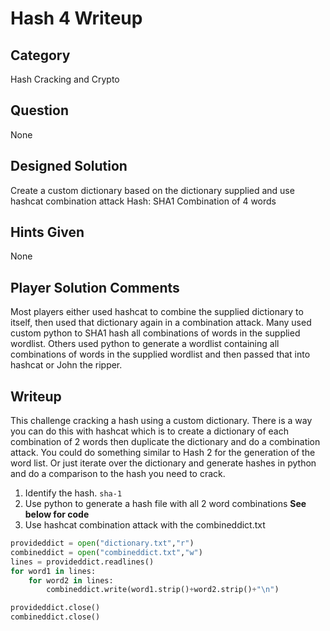 Hash 4 Writeup
===================
## Category
Hash Cracking and Crypto

## Question
None

## Designed Solution
Create a custom dictionary based on the dictionary supplied and use hashcat combination attack
Hash: SHA1
Combination of 4 words

## Hints Given
None

## Player Solution Comments
Most players either used hashcat to combine the supplied dictionary to itself, then used that dictionary again in a combination attack. Many used custom python to SHA1 hash all combinations of words in the supplied wordlist. Others used python to generate a wordlist containing all combinations of words in the supplied wordlist and then passed that into hashcat or John the ripper.

## Writeup
This challenge cracking a hash using a custom dictionary.
There is a way you can do this with hashcat which is to create a dictionary of each combination of 2 words then duplicate the dictionary and do a combination attack. You could do something similar to Hash 2 for the generation of the word list. Or just iterate over the dictionary and generate hashes in python and do a comparison to the hash you need to crack.

1. Identify the hash.
  `sha-1`
2. Use python to generate a hash file with all 2 word combinations **See below for code**
3. Use hashcat combination attack with the combineddict.txt

```python
provideddict = open("dictionary.txt","r")
combineddict = open("combineddict.txt","w")
lines = provideddict.readlines()
for word1 in lines:
    for word2 in lines:
        combineddict.write(word1.strip()+word2.strip()+"\n")

provideddict.close()
combineddict.close()
```
